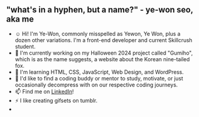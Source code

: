 ## "what's in a hyphen, but a name?" - ye-won seo, aka me

- ☺️ Hi! I'm Ye-Won, commonly misspelled as Yewon, Ye Won, plus a dozen other variations. I'm a front-end developer and current Skillcrush student.
- 🔭 I'm currently working on my Halloween 2024 project called "Gumiho", which is as the name suggests, a website about the Korean nine-tailed fox.
- 🌱 I'm learning HTML, CSS, JavaScript, Web Design, and WordPress.
- 🤔 I'd like to find a coding buddy or mentor to study, motivate, or just occasionally decompress with on our respective coding journeys.
- 📫 Find me on [LinkedIn](www.linkedin.com/in/yewonseo)!
- ⚡ I like creating gifsets on tumblr.
- 
<!--
**yaywonah/yaywonah** is a ✨ _special_ ✨ repository because its `README.md` (this file) appears on your GitHub profile.

Here are some ideas to get you started:

- 🔭 I’m currently working on ...
- 🌱 I’m currently learning ...
- 👯 I’m looking to collaborate on ...
- 🤔 I’m looking for help with ...
- 💬 Ask me about ...
- 📫 How to reach me: ...
- 😄 Pronouns: ...
- ⚡ Fun fact: ...
-->
